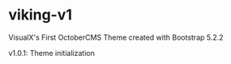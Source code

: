 # viking-v1
VisualX's First OctoberCMS Theme created with Bootstrap 5.2.2

v1.0.1: Theme initialization